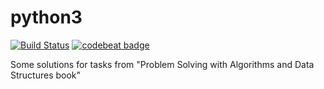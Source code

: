 # python3
[![Build Status](https://travis-ci.org/Evalle/python3.svg?branch=master)](https://travis-ci.org/Evalle/python3) [![codebeat badge](https://codebeat.co/badges/948abb57-8045-4b66-bb06-2ec9c4f08d8f)](https://codebeat.co/projects/github-com-evalle-python3)

Some solutions for tasks from "Problem Solving with Algorithms and Data Structures book"
